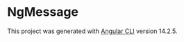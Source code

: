# NgMessage

This project was generated with [Angular CLI](https://github.com/angular/angular-cli) version 14.2.5.
